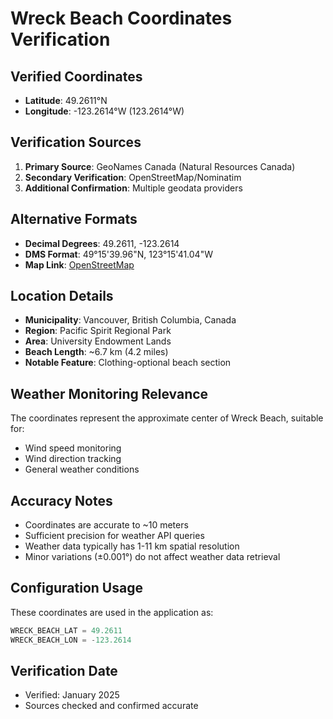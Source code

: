 # Wreck Beach Coordinates Verification

## Verified Coordinates
- **Latitude**: 49.2611°N
- **Longitude**: -123.2614°W (123.2614°W)

## Verification Sources
1. **Primary Source**: GeoNames Canada (Natural Resources Canada)
2. **Secondary Verification**: OpenStreetMap/Nominatim
3. **Additional Confirmation**: Multiple geodata providers

## Alternative Formats
- **Decimal Degrees**: 49.2611, -123.2614
- **DMS Format**: 49°15'39.96"N, 123°15'41.04"W
- **Map Link**: [OpenStreetMap](https://www.openstreetmap.org/?mlat=49.2611&mlon=-123.2614&zoom=15)

## Location Details
- **Municipality**: Vancouver, British Columbia, Canada
- **Region**: Pacific Spirit Regional Park
- **Area**: University Endowment Lands
- **Beach Length**: ~6.7 km (4.2 miles)
- **Notable Feature**: Clothing-optional beach section

## Weather Monitoring Relevance
The coordinates represent the approximate center of Wreck Beach, suitable for:
- Wind speed monitoring
- Wind direction tracking
- General weather conditions

## Accuracy Notes
- Coordinates are accurate to ~10 meters
- Sufficient precision for weather API queries
- Weather data typically has 1-11 km spatial resolution
- Minor variations (±0.001°) do not affect weather data retrieval

## Configuration Usage
These coordinates are used in the application as:
```python
WRECK_BEACH_LAT = 49.2611
WRECK_BEACH_LON = -123.2614
```

## Verification Date
- Verified: January 2025
- Sources checked and confirmed accurate